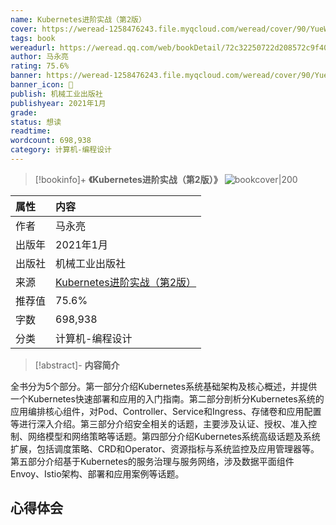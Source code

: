 ```yaml
---
name: Kubernetes进阶实战（第2版）
cover: https://weread-1258476243.file.myqcloud.com/weread/cover/90/YueWen_36511877/t6_YueWen_36511877.jpg
tags: book
wereadurl: https://weread.qq.com/web/bookDetail/72c32250722d208572c9f40
author: 马永亮
rating: 75.6%
banner: https://weread-1258476243.file.myqcloud.com/weread/cover/90/YueWen_36511877/t6_YueWen_36511877.jpg
banner_icon: 📖
publish: 机械工业出版社
publishyear: 2021年1月
grade:
status: 想读
readtime:
wordcount: 698,938
category: 计算机-编程设计 
---
```


> [!bookinfo]+ **《Kubernetes进阶实战（第2版）》**
> ![bookcover|200](https://weread-1258476243.file.myqcloud.com/weread/cover/90/YueWen_36511877/t6_YueWen_36511877.jpg)
>
| 属性   | 内容                                       |
|:------ |:------------------------------------------ |
| 作者   | 马永亮                           |
| 出版年 | 2021年1月                      |
| 出版社 | 机械工业出版社                          |
| 来源   | [Kubernetes进阶实战（第2版）](https://weread.qq.com/web/bookDetail/72c32250722d208572c9f40) |
| 推荐值   | 75.6%                           |
| 字数   | 698,938                        |
| 分类   | 计算机-编程设计                        |

> [!abstract]- **内容简介**
>
全书分为5个部分。第一部分介绍Kubernetes系统基础架构及核心概述，并提供一个Kubernetes快速部署和应用的入门指南。第二部分剖析分Kubernetes系统的应用编排核心组件，对Pod、Controller、Service和Ingress、存储卷和应用配置等进行深入介绍。第三部分介绍安全相关的话题，主要涉及认证、授权、准入控制、网络模型和网络策略等话题。第四部分介绍Kubernetes系统高级话题及系统扩展，包括调度策略、CRD和Operator、资源指标与系统监控及应用管理器等。第五部分介绍基于Kubernetes的服务治理与服务网络，涉及数据平面组件Envoy、Istio架构、部署和应用案例等话题。

## 心得体会
